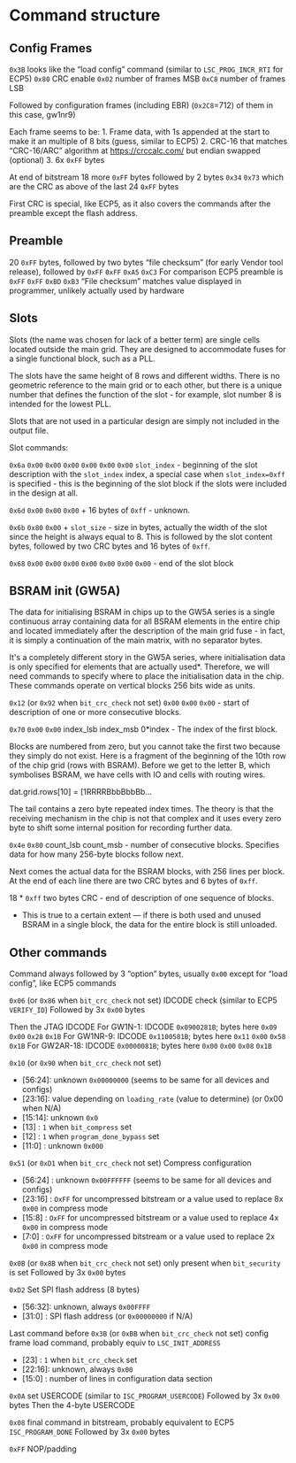 # Command structure

## Config Frames

`0x3B` looks like the “load config” command (similar to `LSC_PROG_INCR_RTI` for ECP5)
`0x80` CRC enable
`0x02` number of frames MSB
`0xC8` number of frames LSB

Followed by configuration frames (including EBR) (`0x2C8`=712) of them in this case, gw1nr9)

Each frame seems to be:
    1. Frame data, with 1s appended at the start to make it an multiple of 8 bits (guess, similar to ECP5)
    2. CRC-16 that matches “CRC-16/ARC” algorithm at https://crccalc.com/ but endian swapped (optional)
    3. 6x `0xFF` bytes

At end of bitstream 18 more `0xFF` bytes followed by 2 bytes `0x34` `0x73` which are the CRC as above of the last 24 `0xFF` bytes

First CRC is special, like ECP5, as it also covers the commands after the preamble except the flash address.

## Preamble

20 `0xFF` bytes, followed by two bytes “file checksum” (for early Vendor tool release), followed by `0xFF` `0xFF` `0xA5` `0xC3`
For comparison ECP5 preamble is `0xFF` `0xFF` `0xBD` `0xB3`
“File checksum” matches value displayed in programmer, unlikely actually used by hardware

## Slots
Slots (the name was chosen for lack of a better term) are single cells located outside the main grid. They are designed to accommodate fuses for a single functional block, such as a PLL.

The slots have the same height of 8 rows and different widths. There is no geometric reference to the main grid or to each other, but there is a unique number that defines the function of the slot - for example, slot number 8 is intended for the lowest PLL.     

Slots that are not used in a particular design are simply not included in the output file.

Slot commands:

`0x6a` `0x00` `0x00` `0x00` `0x00` `0x00` `0x00` `slot_index` - beginning of the slot description with the `slot_index` index, a special case when `slot_index=0xff` is specified - this is the beginning of the slot block if the  slots were included in the design at all.

`0x6d` `0x00` `0x00` `0x00` + 16 bytes of `0xff` - unknown.

`0x6b` `0x80` `0x00` + `slot_size` - size in bytes, actually the width of the slot since the height is always equal to 8. This is followed by the slot content bytes, followed by two CRC bytes and 16 bytes of `0xff`.

`0x68` `0x00` `0x00` `0x00` `0x00` `0x00` `0x00` `0x00` - end of the slot block

## BSRAM init (GW5A)
The data for initialising BSRAM in chips up to the GW5A series is a single continuous array containing data for all BSRAM elements in the entire chip and located immediately after the description of the main grid fuse - in fact, it is simply a continuation of the main matrix, with no separator bytes.

It's a completely different story in the GW5A series, where initialisation data is only specified for elements that are actually used*. Therefore, we will need commands to specify where to place the initialisation data in the chip. These commands operate on vertical blocks 256 bits wide as units.

`0x12` (or `0x92` when `bit_crc_check` not set) `0x00` `0x00` `0x00` - start of description of one or more consecutive blocks.

`0x70` `0x00` `0x00` index_lsb index_msb 0*index - The index of the first block.

Blocks are numbered from zero, but you cannot take the first two because they simply do not exist. Here is a fragment of the beginning of the 10th row of the chip grid (rows with BSRAM). Before we get to the letter B, which symbolises BSRAM, we have cells with IO and cells with routing wires.

dat.grid.rows[10] = [1RRRRBbbBbbBb...

The tail contains a zero byte repeated index times. The theory is that the receiving mechanism in the chip is not that complex and it uses every zero byte to shift some internal position for recording further data.

`0x4e` `0x80` count_lsb count_msb - number of consecutive blocks.
Specifies data for how many 256-byte blocks follow next.

Next comes the actual data for the BSRAM blocks, with 256 lines per block. At the end of each line there are two CRC bytes and 6 bytes of `0xff`.

18 * `0xff` two bytes CRC - end of description of one sequence of blocks.

* This is true to a certain extent — if there is both used and unused BSRAM in a single block, the data for the entire block is still unloaded.

## Other commands

Command always followed by 3 “option” bytes, usually `0x00` except for “load config”, like ECP5 commands

`0x06` (or `0x86` when `bit_crc_check` not set) IDCODE check (similar to ECP5 `VERIFY_ID`)
Followed by 3x `0x00` bytes

Then the JTAG IDCODE
For GW1N-1: IDCODE `0x0900281B`; bytes here `0x09` `0x00` `0x28` `0x1B`
For GW1NR-9: IDCODE `0x1100581B`; bytes here `0x11` `0x00` `0x58` `0x1B`
For GW2AR-18: IDCODE `0x0000081B`; bytes here `0x00` `0x00` `0x08` `0x1B`


`0x10` (or `0x90` when `bit_crc_check` not set)
- [56:24]: unknown `0x00000000` (seems to be same for all devices and configs)
- [23:16]: value depending on `loading_rate` (value to determine) (or 0x00 when N/A)
- [15:14]: unknown `0x0`
- [13]   : `1` when `bit_compress` set
- [12]   : `1` when `program_done_bypass` set
- [11:0] : unknown `0x000`

`0x51` (or `0xD1` when `bit_crc_check` not set) Compress configuration
 - [56:24] : unknown `0x00FFFFFF` (seems to be same for all devices and configs)
 - [23:16] : `OxFF` for uncompressed bitstream or a value used to replace 8x `0x00` in compress mode
 - [15:8]  : `OxFF` for uncompressed bitstream or a value used to replace 4x `0x00` in compress mode
 - [7:0]   : `OxFF` for uncompressed bitstream or a value used to replace 2x `0x00` in compress mode

`0x0B` (or `0x8B` when `bit_crc_check` not set) only present when `bit_security` is set
Followed by 3x `0x00` bytes

`0xD2` Set SPI flash address (8 bytes)
 - [56:32]: unknown, always `0x00FFFF`
 - [31:0] : SPI flash address (or `0x00000000` if N/A)


Last command before `0x3B` (or `0xBB` when `bit_crc_check` not set) config frame load command, probably equiv to `LSC_INIT_ADDRESS`
- [23]   : `1` when `bit_crc_check` set
- [22:16]: unknown, always `0x00`
- [15:0] : number of lines in configuration data section

`0x0A` set USERCODE (similar to `ISC_PROGRAM_USERCODE`)
Followed by 3x `0x00` bytes
Then the 4-byte USERCODE

`0x08` final command in bitstream, probably equivalent to ECP5 `ISC_PROGRAM_DONE`
Followed by 3x `0x00` bytes

`0xFF` NOP/padding


